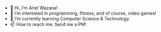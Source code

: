 - 👋 Hi, I’m Ariel Wazana!
- 👀 I’m interested in programming, fitness, and of course, video games!
- 🌱 I’m currently learning Computer Science & Technology.
- 📫 How to reach me: Send me a PM!

<!---
ArielWazProgramming/ArielWazProgramming is a ✨ special ✨ repository because its `README.md` (this file) appears on your GitHub profile.
You can click the Preview link to take a look at your changes.
--->
